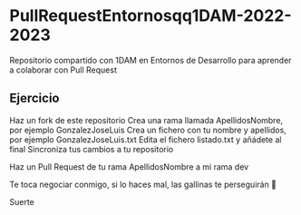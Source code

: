 # PullRequestEntornosqq1DAM-2022-2023
Repositorio compartido con 1DAM en Entornos de Desarrollo para aprender a colaborar con Pull Request

## Ejercicio

Haz un fork de este repositorio
 Crea una rama llamada ApellidosNombre, por ejemplo GonzalezJoseLuis
 Crea un fichero con tu nombre y apellidos, por ejemplo GonzalezJoseLuis.txt
 Edita el fichero listado.txt y añádete al final
 Sincroniza tus cambios a tu repositorio
 
 Haz un Pull Request de tu rama ApellidosNombre a mi rama dev
 
 Te toca negociar conmigo, si lo haces mal, las gallinas te perseguirán 🐔
 
 Suerte
